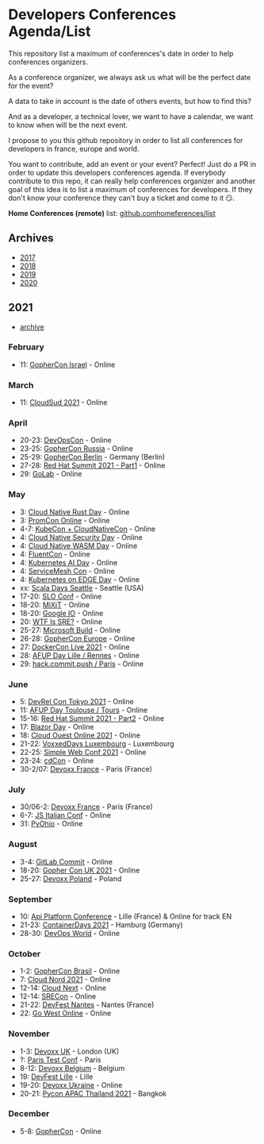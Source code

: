 # Developers Conferences Agenda/List

This repository list a maximum of conferences's date in order to help conferences organizers.

As a conference organizer, we always ask us what will be the perfect date for the event?

A data to take in account is the date of others events, but how to find this?

And as a developer, a technical lover, we want to have a calendar, we want to know when will be the next event.

I propose to you this github repository in order to list all conferences for developers in france, europe and world.

You want to contribute, add an event or your event? Perfect! Just do a PR in order to update this developers conferences agenda.
If everybody contribute to this repo, it can really help conferences organizer and another goal of this idea is to list a maximum of conferences for developers.
If they don't know your conference they can't buy a ticket and come to it 😏.

**Home Conferences (remote)** list: [github.comhomeferences/list](https://github.com/homeferences/list)

## Archives

* [2017](archives/2017.md)
* [2018](archives/2018.md)
* [2019](archives/2019.md)
* [2020](archives/2020.md)

## 2021

* [archive](archives/2021.md)

### February

* 11: [GopherCon Israel](https://www.gophercon.org.il/) - Online

### March

* 11: [CloudSud 2021](https://cloudsud.virtualconference.com/#/event) - Online

### April

* 20-23: [DevOpsCon](https://devopscon.io/london/) - Online
* 23-25: [GopherCon Russia](https://www.gophercon-russia.ru/en) - Online
* 25-29: [GopherCon Berlin](https://gophercon.berlin/) - Germany (Berlin)
* 27-28: [Red Hat Summit 2021 - Part1](https://www.redhat.com/en/summit) - Online
* 29: [GoLab](https://golab.io/en/) - Online

### May

* 3: [Cloud Native Rust Day](https://events.linuxfoundation.org/cloud-native-rust-day/program/schedule/) - Online
* 3: [PromCon Online](https://promcon.io/2021-online/schedule/?) - Online
* 4-7: [KubeCon + CloudNativeCon](https://events.linuxfoundation.org/kubecon-cloudnativecon-europe/) - Online
* 4: [Cloud Native Security Day](https://events.linuxfoundation.org/cloud-native-security-day-europe/program/schedule/) - Online
* 4: [Cloud Native WASM Day](https://events.linuxfoundation.org/cloud-native-wasm-day/program/schedule/) - Online
* 4: [FluentCon](https://events.linuxfoundation.org/fluentcon/program/schedule/) - Online
* 4: [Kubernetes AI Day](https://events.linuxfoundation.org/kubernetes-ai-day/program/schedule/) - Online
* 4: [ServiceMesh Con](https://events.linuxfoundation.org/servicemeshcon-europe/program/schedule/) - Online
* 4: [Kubernetes on EDGE Day](https://events.linuxfoundation.org/kubernetes-on-edge-day/program/schedule/) - Online
* xx: [Scala Days Seattle](https://scaladays.org/) - Seattle (USA)
* 17-20: [SLO Conf](https://www.sloconf.com/) - Online
* 18-20: [MiXiT](https://mixitconf.org/fr/) - Online
* 18-20: [Google IO](https://events.google.com/io/) - Online
* 20: [WTF Is SRE?](https://www.cloud-native-sre.wtf/) - Online
* 25-27: [Microsoft Build](https://mybuild.microsoft.com/) - Online
* 26-28: [GopherCon Europe](https://gophercon.eu/) - Online
* 27: [DockerCon Live 2021](https://docker.events.cube365.net/dockercon-live/2021) - Online
* 28: [AFUP Day Lille / Rennes](https://event.afup.org/afup-day-2021/afup-day-2021-lille-rennes-edition-en-ligne/) - Online
* 29: [hack.commit.push / Paris](https://paris2021.hack-commit-pu.sh/) - Online

### June

* 5: [DevRel Con Tokyo 2021](https://tokyo-2021.devrel.net/) - Online
* 11: [AFUP Day Toulouse / Tours](https://event.afup.org/afup-day-2021/afup-day-2021-toulouse-tours-edition-en-ligne/) - Online
* 15-16: [Red Hat Summit 2021 - Part2](https://www.redhat.com/en/summit) - Online
* 17: [Blazor Day](https://blazorday.net/) - Online
* 18: [Cloud Ouest Online 2021](https://cloudouest.fr/) - Online
* 21-22: [VoxxedDays Luxembourg](https://luxembourg.voxxeddays.com/) - Luxembourg
* 22-25: [Simple Web Conf 2021](https://simplewebconf.com/) - Online
* 23-24: [cdCon](https://events.linuxfoundation.org/cdcon/) - Online
* 30-2/07: [Devoxx France](https://www.devoxx.fr/) - Paris (France)

### July

* 30/06-2: [Devoxx France](https://www.devoxx.fr/) - Paris (France)
* 6-7: [JS Italian Conf](https://2021.jsday.it/) - Online
* 31: [PyOhio](https://www.pyohio.org/2021/) - Online

### August

* 3-4: [GitLab Commit](https://about.gitlab.com/events/commit/) - Online
* 18-20: [Gopher Con UK 2021](https://www.gophercon.co.uk/) - Online
* 25-27: [Devoxx Poland](https://www.devoxx.pl/) - Poland

### September

* 10: [Api Platform Conference](https://api-platform.com/con/2021/) - Lille (France) & Online for track EN
* 21-23: [ContainerDays 2021](https://www.containerdays.io/) - Hamburg (Germany)
* 28-30: [DevOps World](https://www.devopsworld.com/) - Online

### October

* 1-2: [GopherCon Brasil](https://gopherconbr.org/) - Online
* 7: [Cloud Nord 2021](https://www.cloudnord.fr/) - Online
* 12-14: [Cloud Next](https://cloud.withgoogle.com/next/sf) - Online
* 12-14: [SRECon](https://www.usenix.org/srecon) - Online
* 21-22: [DevFest Nantes](https://devfest.gdgnantes.com/fr/) - Nantes (France)
* 22: [Go West Online](https://www.gowestconf.com/) - Online 

### November

* 1-3: [Devoxx UK](https://www.devoxx.uk/) - London (UK)
* ?: [Paris Test Conf](https://paristestconf.com/) - Paris
* 8-12: [Devoxx Belgium](https://www.devoxx.com/) - Belgium
* 19: [DevFest Lille](http://devfest.gdglille.org) - Lille
* 19-20: [Devoxx Ukraine](https://www.devoxx.ua/) - Online
* 20-21: [Pycon APAC Thailand 2021](https://th.pycon.org/) - Bangkok

### December

* 5-8: [GopherCon](https://www.gophercon.com/) - Online
